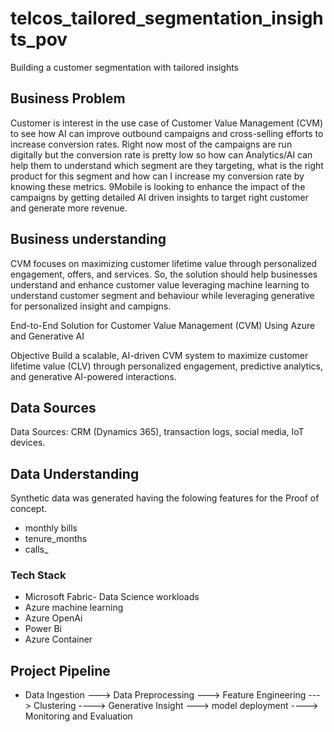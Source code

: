 # telcos_tailored_segmentation_insights_pov
Building a customer segmentation with tailored insights

## Business Problem
Customer is interest in the use case of Customer Value Management (CVM) to see how AI can improve outbound campaigns and cross-selling efforts to increase conversion rates. Right now most of the campaigns are run digitally but the conversion rate is pretty low so how can Analytics/AI can help them to understand which segment are they targeting, what is the right product for this segment and how can I increase my conversion rate by knowing these metrics. 9Mobile is looking to enhance the impact of the campaigns by getting detailed AI driven insights to target right customer and generate more revenue.

## Business understanding
CVM focuses on maximizing customer lifetime value through personalized engagement, offers, and services. So, the solution should help businesses understand and enhance customer value leveraging machine learning to understand customer segment and behaviour while leveraging generative for personalized insight and campigns.

End-to-End Solution for Customer Value Management (CVM) Using Azure and Generative AI

Objective
Build a scalable, AI-driven CVM system to maximize customer lifetime value (CLV) through personalized engagement, predictive analytics, and generative AI-powered interactions.

## Data Sources
Data Sources: CRM (Dynamics 365), transaction logs, social media, IoT devices.

## Data Understanding
Synthetic data was generated having the folowing features for the Proof of concept.
* monthly bills
* tenure_months
* calls_

### Tech Stack
* Microsoft Fabric- Data Science workloads
* Azure machine learning
* Azure OpenAi
* Power Bi
* Azure Container

## Project Pipeline
* Data Ingestion ---> Data Preprocessing ---> Feature Engineering ---> Clustering ----> Generative Insight ---> model deployment ----> Monitoring and Evaluation